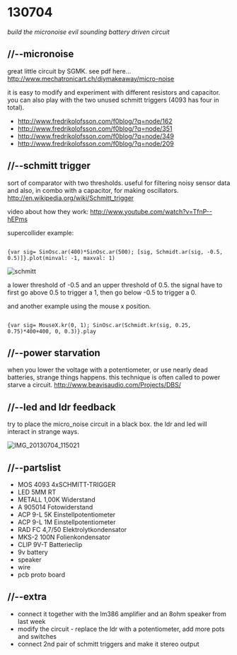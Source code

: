 130704
======

_build the micronoise evil sounding battery driven circuit_

//--micronoise
--------------
great little circuit by SGMK.  see pdf here... <http://www.mechatronicart.ch/diymakeaway/micro-noise>

it is easy to modify and experiment with different resistors and capacitor.  you can also play with the two unused schmitt triggers (4093 has four in total).
* <http://www.fredrikolofsson.com/f0blog/?q=node/162>
* <http://www.fredrikolofsson.com/f0blog/?q=node/351>
* <http://www.fredrikolofsson.com/f0blog/?q=node/349>
* <http://www.fredrikolofsson.com/f0blog/?q=node/209>

//--schmitt trigger
-------------------
sort of comparator with two thresholds.  useful for filtering noisy sensor data and also, in combo with a capacitor, for making oscillators.  <http://en.wikipedia.org/wiki/Schmitt_trigger>

video about how they work: <http://www.youtube.com/watch?v=TfnP--hEPms>

supercollider example:

<code>
{var sig= SinOsc.ar(400)*SinOsc.ar(500); [sig, Schmidt.ar(sig, -0.5, 0.5)]}.plot(minval: -1, maxval: 1)
</code>

![schmitt](https://raw.github.com/redFrik/udk09-Bits_and_Pieces/master/udk130704/schmitt.png)

a lower threshold of -0.5 and an upper threshold of 0.5.  the signal have to first go above 0.5 to trigger a 1, then go below -0.5 to trigger a 0.

and another example using the mouse x position.

<code>
{var sig= MouseX.kr(0, 1); SinOsc.ar(Schmidt.kr(sig, 0.25, 0.75)*400+400, 0, 0.3)}.play
</code>

//--power starvation
--------------------
when you lower the voltage with a potentiometer, or use nearly dead batteries, strange things happens.  this technique is often called to power starve a circuit.
<http://www.beavisaudio.com/Projects/DBS/>

//--led and ldr feedback
------------------------
try to place the micro_noise circuit in a black box.  the ldr and led will interact in strange ways.

![IMG_20130704_115021](https://raw.github.com/redFrik/udk09-Bits_and_Pieces/master/udk130704/IMG_20130704_115021.jpg)

//--partslist
-------------
* MOS 4093 4xSCHMITT-TRIGGER
* LED 5MM RT
* METALL 1,00K Widerstand
* A 905014 Fotowiderstand
* ACP 9-L 5K Einstellpotentiometer
* ACP 9-L 1M Einstellpotentiometer
* RAD FC 4,7/50 Elektrolytkondensator
* MKS-2 100N Folienkondensator
* CLIP 9V-T Batterieclip
* 9v battery
* speaker
* wire
* pcb proto board

//--extra
---------
* connect it together with the lm386 amplifier and an 8ohm speaker from last week
* modify the circuit - replace the ldr with a potentiometer, add more pots and switches
* connect 2nd pair of schmitt triggers and make it stereo output
